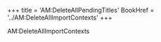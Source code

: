 +++
title = 'AM:DeleteAllPendingTitles'
BookHref = '../AM:DeleteAllImportContexts'
+++

AM:DeleteAllImportContexts
